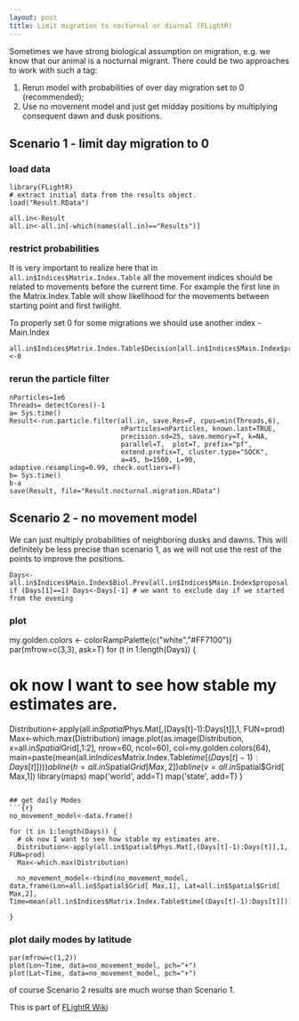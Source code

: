 ```yaml
---
layout: post
title: Limit migration to nocturnal or diurnal (FLightR)
---
```

Sometimes we have strong biological assumption on migration, e.g. we know that our animal is a nocturnal migrant. There could be two approaches to work with such a tag:

1. Rerun model with probabilities of over day migration set to 0 (recommended);
2. Use no movement model and just get midday positions by multiplying consequent dawn and dusk positions.

## Scenario 1 - limit day migration to 0
### load data

```{r}
library(FLightR)
# extract initial data from the results object.
load("Result.RData")

all.in<-Result
all.in<-all.in[-which(names(all.in)=="Results")]
```
### restrict probabilities
It is very important to realize here that in ```all.in$Indices$Matrix.Index.Table``` all the movement indices should be related to movements before the current time. For example the first line in the Matrix.Index.Table will show likelihood for the movements between starting point and first twilight.

To properly set 0 for some migrations we should use another index - Main.Index

```{r}
all.in$Indices$Matrix.Index.Table$Decision[all.in$Indices$Main.Index$proposal.index=='Dusk']<-0
```
### rerun the particle filter

```{r}
nParticles=1e6
Threads= detectCores()-1
a= Sys.time()
Result<-run.particle.filter(all.in, save.Res=F, cpus=min(Threads,6),
                            nParticles=nParticles, known.last=TRUE,
                            precision.sd=25, save.memory=T, k=NA,
                            parallel=T,  plot=T, prefix="pf",
                            extend.prefix=T, cluster.type="SOCK",
                            a=45, b=1500, L=90, adaptive.resampling=0.99, check.outliers=F)
b= Sys.time()
b-a
save(Result, file="Result.nocturnal.migration.RData")
```

## Scenario 2 - no movement model
We can just multiply probabilities of neighboring dusks and dawns. This will definitely be less precise than scenario 1, as we will not use the rest of the points to improve the positions.

```{r}
Days<-all.in$Indices$Main.Index$Biol.Prev[all.in$Indices$Main.Index$proposal.index=='Dusk']
if (Days[1]==1) Days<-Days[-1] # we want to exclude day if we started from the evening
```
### plot
my.golden.colors <- colorRampPalette(c("white","#FF7100"))
par(mfrow=c(3,3), ask=T)
for (t in 1:length(Days)) {
  # ok now I want to see how stable my estimates are.
  Distribution<-apply(all.in$Spatial$Phys.Mat[,(Days[t]-1):Days[t]],1,  FUN=prod)
  Max<-which.max(Distribution)
  image.plot(as.image(Distribution,
             x=all.in$Spatial$Grid[,1:2], nrow=60, ncol=60),
             col=my.golden.colors(64), main=paste(mean(all.in$Indices$Matrix.Index.Table$time[(Days[t]-1):Days[t]])))
  abline(h=all.in$Spatial$Grid[ Max,2])
  abline(v=all.in$Spatial$Grid[ Max,1])
  library(maps)
  map('world', add=T)
  map('state', add=T)
}
```

## get daily Modes
```{r}
no_movement_model<-data.frame()

for (t in 1:length(Days)) {
  # ok now I want to see how stable my estimates are.
  Distribution<-apply(all.in$Spatial$Phys.Mat[,(Days[t]-1):Days[t]],1,  FUN=prod)
  Max<-which.max(Distribution)
 
  no_movement_model<-rbind(no_movement_model, data.frame(Lon=all.in$Spatial$Grid[ Max,1], Lat=all.in$Spatial$Grid[ Max,2], Time=mean(all.in$Indices$Matrix.Index.Table$time[(Days[t]-1):Days[t]])))
  
}
```
### plot daily modes by latitude
```{r}
par(mfrow=c(1,2))
plot(Lon~Time, data=no_movement_model, pch="+")
plot(Lat~Time, data=no_movement_model, pch="+")
```
of course Scenario 2 results are much worse than Scenario 1.

This is part of [FLightR Wiki](https://github.com/eldarrak/FLightR/wiki/FLightR)
